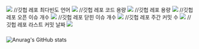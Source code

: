 
![](https://img.shields.io/github/languages/count/beygee/survive)
//깃헙 레포 최다빈도 언어
![](https://img.shields.io/github/languages/top/beygee/survive)
//깃헙 레포 코드 용량
![](https://img.shields.io/github/languages/code-size/beygee/survive)
//깃헙 레포 용량
![](https://img.shields.io/github/repo-size/beygee/survive)
//깃헙 레포 오픈 이슈 개수
![](https://img.shields.io/github/issues/beygee/survive)
//깃헙 레포 닫힌 이슈 개수
![](https://img.shields.io/github/issues-closed/beygee/survive)
//깃헙 레포 주간 커밋 수
![](https://img.shields.io/github/commit-activity/w/beygee/survive)
//깃헙 레포 라스트 커밋 날짜
![](https://img.shields.io/github/last-commit/beygee/survive)

### 




![Anurag's GitHub stats](https://github-readme-stats.vercel.app/api?username=bestheroz&hide=contribs,prs&show_icons=true&theme=dark)

<!--
**bestheroz/bestheroz** is a ✨ _special_ ✨ repository because its `README.md` (this file) appears on your GitHub profile.

Here are some ideas to get you started:

- 🔭 I’m currently working on ...
- 🌱 I’m currently learning ...
- 👯 I’m looking to collaborate on ...
- 🤔 I’m looking for help with ...
- 💬 Ask me about ...
- 📫 How to reach me: ...
- 😄 Pronouns: ...
- ⚡ Fun fact: ...
-->
